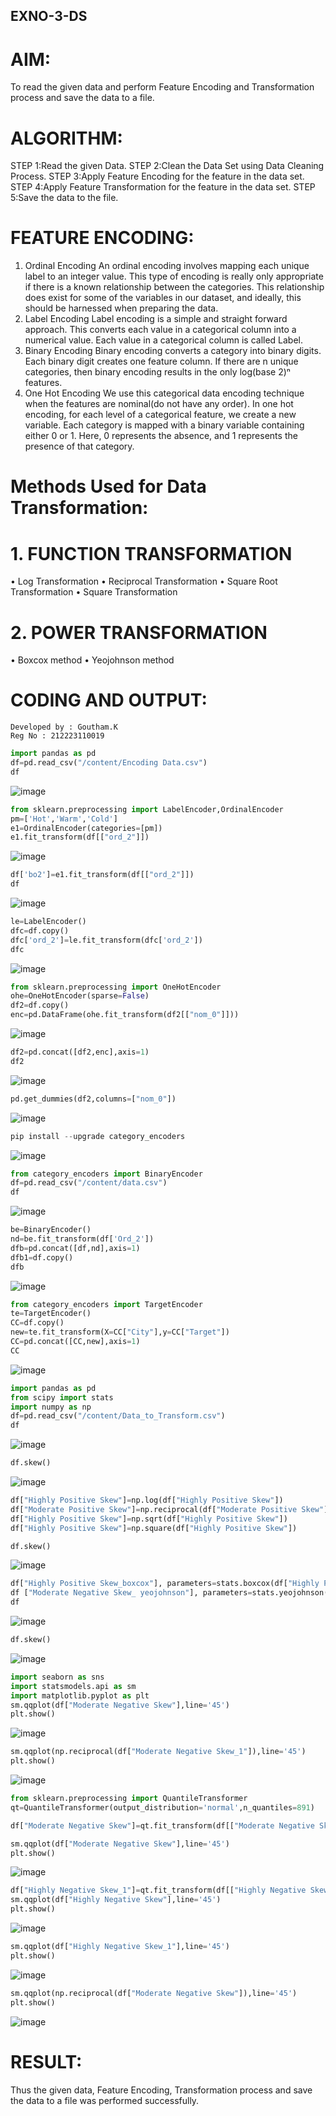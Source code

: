 ## EXNO-3-DS

# AIM:
To read the given data and perform Feature Encoding and Transformation process and save the data to a file.

# ALGORITHM:
STEP 1:Read the given Data.
STEP 2:Clean the Data Set using Data Cleaning Process.
STEP 3:Apply Feature Encoding for the feature in the data set.
STEP 4:Apply Feature Transformation for the feature in the data set.
STEP 5:Save the data to the file.

# FEATURE ENCODING:
1. Ordinal Encoding
An ordinal encoding involves mapping each unique label to an integer value. This type of encoding is really only appropriate if there is a known relationship between the categories. This relationship does exist for some of the variables in our dataset, and ideally, this should be harnessed when preparing the data.
2. Label Encoding
Label encoding is a simple and straight forward approach. This converts each value in a categorical column into a numerical value. Each value in a categorical column is called Label.
3. Binary Encoding
Binary encoding converts a category into binary digits. Each binary digit creates one feature column. If there are n unique categories, then binary encoding results in the only log(base 2)ⁿ features.
4. One Hot Encoding
We use this categorical data encoding technique when the features are nominal(do not have any order). In one hot encoding, for each level of a categorical feature, we create a new variable. Each category is mapped with a binary variable containing either 0 or 1. Here, 0 represents the absence, and 1 represents the presence of that category.

# Methods Used for Data Transformation:
  # 1. FUNCTION TRANSFORMATION
• Log Transformation
• Reciprocal Transformation
• Square Root Transformation
• Square Transformation
  # 2. POWER TRANSFORMATION
• Boxcox method
• Yeojohnson method

# CODING AND OUTPUT:
```
Developed by : Goutham.K
Reg No : 212223110019
```

```python
import pandas as pd
df=pd.read_csv("/content/Encoding Data.csv")
df
```
![image](https://github.com/user-attachments/assets/7b8596ff-44c6-47fd-869f-c87884a1bbee)
```python
from sklearn.preprocessing import LabelEncoder,OrdinalEncoder
pm=['Hot','Warm','Cold']
e1=OrdinalEncoder(categories=[pm])
e1.fit_transform(df[["ord_2"]])
```

![image](https://github.com/user-attachments/assets/2c499e18-4ddb-48d3-83be-d8ec30232b82)
```python
df['bo2']=e1.fit_transform(df[["ord_2"]])
df
```

![image](https://github.com/user-attachments/assets/50da8dcc-5f90-46ed-8374-997cecc491e2)
```python
le=LabelEncoder()
dfc=df.copy()
dfc['ord_2']=le.fit_transform(dfc['ord_2'])
dfc
```

![image](https://github.com/user-attachments/assets/37a26cce-6e0e-4924-be87-08212b91893b)


```python
from sklearn.preprocessing import OneHotEncoder
ohe=OneHotEncoder(sparse=False)
df2=df.copy()
enc=pd.DataFrame(ohe.fit_transform(df2[["nom_0"]]))

```

![image](https://github.com/user-attachments/assets/68518e7b-c627-453c-a9db-6516bf9e2e99)

```python
df2=pd.concat([df2,enc],axis=1)
df2
```

![image](https://github.com/user-attachments/assets/279db00e-0e67-4928-8147-f488f53e5c3c)
```python
pd.get_dummies(df2,columns=["nom_0"])
```

![image](https://github.com/user-attachments/assets/1ff2d9bc-8d57-4609-9480-66b44eab81b7)
```python
pip install --upgrade category_encoders
```

![image](https://github.com/user-attachments/assets/88b9adf9-69b2-4cae-98f4-15cf4eb2b20c)

```python
from category_encoders import BinaryEncoder
df=pd.read_csv("/content/data.csv")
df
```
![image](https://github.com/user-attachments/assets/6be026a8-0c5c-4b3c-a28d-0c2c5e6bb130)

```python
be=BinaryEncoder()
nd=be.fit_transform(df['Ord_2'])
dfb=pd.concat([df,nd],axis=1)
dfb1=df.copy()
dfb
```

![image](https://github.com/user-attachments/assets/e7aa6cc5-b07f-44d2-a188-02c9dd0dd93f)
```python
from category_encoders import TargetEncoder
te=TargetEncoder()
CC=df.copy()
new=te.fit_transform(X=CC["City"],y=CC["Target"])
CC=pd.concat([CC,new],axis=1)
CC
```
![image](https://github.com/user-attachments/assets/a6c2ed31-8c12-4a72-8fb8-86dbe00dbba0)
```python
import pandas as pd
from scipy import stats
import numpy as np
df=pd.read_csv("/content/Data_to_Transform.csv")
df
```
![image](https://github.com/user-attachments/assets/a6dec60b-b008-4c73-8778-e67d8f101b5f)
```python
df.skew()
```
![image](https://github.com/user-attachments/assets/b70e6dd1-b61f-4387-9c91-e22635b32f89)
```python
df["Highly Positive Skew"]=np.log(df["Highly Positive Skew"])
df["Moderate Positive Skew"]=np.reciprocal(df["Moderate Positive Skew"] )
df["Highly Positive Skew"]=np.sqrt(df["Highly Positive Skew"])
df["Highly Positive Skew"]=np.square(df["Highly Positive Skew"])
```
```python
df.skew()
```
![image](https://github.com/user-attachments/assets/a3e45da3-8650-425b-b816-d9b329aeaefb)
```python
df["Highly Positive Skew_boxcox"], parameters=stats.boxcox(df["Highly Positive Skew"])
df ["Moderate Negative Skew_ yeojohnson"], parameters=stats.yeojohnson(df ["Moderate Negative Skew"])
df
```
![image](https://github.com/user-attachments/assets/4b02e04b-1d4a-49a4-9dae-f9ab5cc5c635)
```python
df.skew()
```
![image](https://github.com/user-attachments/assets/72043f33-344d-4265-9a35-8f7905ed83aa)
```python
import seaborn as sns
import statsmodels.api as sm
import matplotlib.pyplot as plt
sm.qqplot(df["Moderate Negative Skew"],line='45')
plt.show()
```

![image](https://github.com/user-attachments/assets/1bbffcee-48d5-4e0c-abac-355a2d1acc79)

```python
sm.qqplot(np.reciprocal(df["Moderate Negative Skew_1"]),line='45')
plt.show()
```

![image](https://github.com/user-attachments/assets/f05787f2-575f-4928-941b-77a41d309c3f)
```python
from sklearn.preprocessing import QuantileTransformer
qt=QuantileTransformer(output_distribution='normal',n_quantiles=891)

df["Moderate Negative Skew"]=qt.fit_transform(df[["Moderate Negative Skew"]])

sm.qqplot(df["Moderate Negative Skew"],line='45')
plt.show()
```

![image](https://github.com/user-attachments/assets/36a1b2ce-429b-44de-a643-7afab7855921)
```python
df["Highly Negative Skew_1"]=qt.fit_transform(df[["Highly Negative Skew"]])
sm.qqplot(df["Highly Negative Skew"],line='45')
plt.show()
```

![image](https://github.com/user-attachments/assets/52ad574d-9bcf-4195-8be7-a2d066e6e08a)
```python
sm.qqplot(df["Highly Negative Skew_1"],line='45')
plt.show()
```

![image](https://github.com/user-attachments/assets/30d7c416-cc40-495c-b87c-6c12149dc245)
```python
sm.qqplot(np.reciprocal(df["Moderate Negative Skew"]),line='45')
plt.show()
```

![image](https://github.com/user-attachments/assets/c0125f74-161a-4b30-aeab-8e6d3d562b4d)

# RESULT:
Thus the given data, Feature Encoding, Transformation process and save the data to a file was performed successfully.
       
